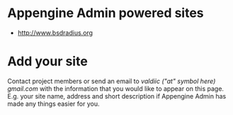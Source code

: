 # Appengine Admin powered sites #
  * http://www.bsdradius.org

# Add your site #
Contact project members or send an email to _valdiic ("at" symbol here) gmail.com_ with the information that you would like to appear on this page. E.g. your site name, address and short description if Appengine Admin has made any things easier for you.